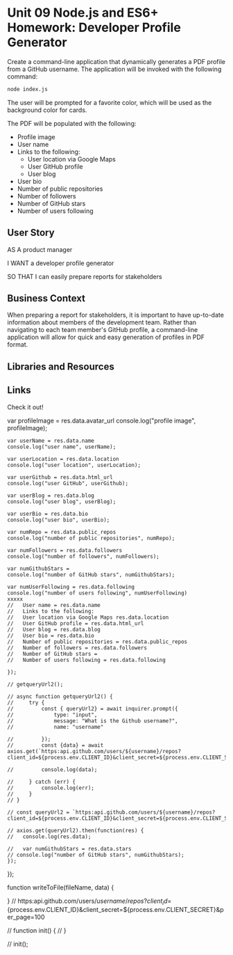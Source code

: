 # Unit 09 Node.js and ES6+ Homework: Developer Profile Generator

Create a command-line application that dynamically generates a PDF profile from a GitHub username. The application will be invoked with the following command:

```sh
node index.js
```

The user will be prompted for a favorite color, which will be used as the background color for cards.

The PDF will be populated with the following:

* Profile image
* User name
* Links to the following:
  * User location via Google Maps
  * User GitHub profile
  * User blog
* User bio
* Number of public repositories
* Number of followers
* Number of GitHub stars
* Number of users following

## User Story
AS A product manager

I WANT a developer profile generator

SO THAT I can easily prepare reports for stakeholders

## Business Context

When preparing a report for stakeholders, it is important to have up-to-date information about members of the development team. Rather than navigating to each team member's GitHub profile, a command-line application will allow for quick and easy generation of profiles in PDF format.

## Libraries and Resources


## Links
Check it out!

var profileImage = res.data.avatar_url
    console.log("profile image", profileImage);

    var userName = res.data.name
    console.log("user name", userName);

    var userLocation = res.data.location
    console.log("user location", userLocation);

    var userGithub = res.data.html_url
    console.log("user GitHub", userGithub);

    var userBlog = res.data.blog
    console.log("user blog", userBlog);

    var userBio = res.data.bio
    console.log("user bio", userBio);

    var numRepo = res.data.public_repos
    console.log("number of public repositories", numRepo);

    var numFollowers = res.data.followers
    console.log("number of followers", numFollowers);

    var numGithubStars =
    console.log("number of GitHub stars", numGithubStars);

    var numUserFollowing = res.data.following
    console.log("number of users following", numUserFollowing)
    xxxxx
    //   User name = res.data.name
    //   Links to the following: 
    //   User location via Google Maps res.data.location
    //   User GitHub profile = res.data.html_url
    //   User blog = res.data.blog
    //   User bio = res.data.bio
    //   Number of public repositories = res.data.public_repos
    //   Number of followers = res.data.followers
    //   Number of GitHub stars = 
    //   Number of users following = res.data.following
     
    });

    // getqueryUrl2();

    // async function getqueryUrl2() {
    //     try {
    //         const { queryUrl2} = await inquirer.prompt({
    //             type: "input",
    //             message: "What is the Github username?",
    //             name: "username"

    //         });
    //         const {data} = await axios.get(`https:api.github.com/users/${username}/repos?client_id=${process.env.CLIENT_ID}&client_secret=${process.env.CLIENT_SECRET}&per_page=100`);

    //         console.log(data);

    //     } catch (err) {
    //         console.log(err);
    //     }
    // }

    // const queryUrl2 = `https:api.github.com/users/${username}/repos?client_id=${process.env.CLIENT_ID}&client_secret=${process.env.CLIENT_SECRET}&per_page=100`;

    // axios.get(queryUrl2).then(function(res) {
    //   console.log(res.data);

    //   var numGithubStars = res.data.stars
    // console.log("number of GitHub stars", numGithubStars);
    });
  });





function writeToFile(fileName, data) {
 
}
// https:api.github.com/users/${username}/repos?client_id=${process.env.CLIENT_ID}&client_secret=${process.env.CLIENT_SECRET}&per_page=100


// function init() {
// }

// init();


